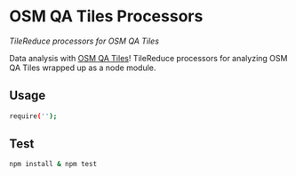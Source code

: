 # OSM QA Tiles Processors

*TileReduce processors for OSM QA Tiles*

Data analysis with [OSM QA Tiles](http://osmlab.github.io/osm-qa-tiles/)! TileReduce processors for analyzing OSM QA Tiles wrapped up as a node module.

## Usage

```sh
require('');
```

## Test

```sh
npm install & npm test
```
